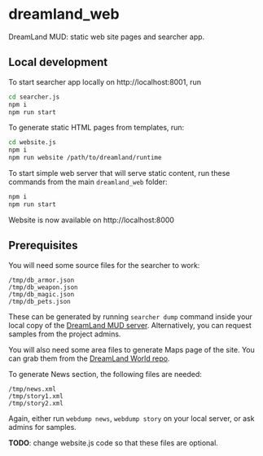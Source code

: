 # dreamland_web
DreamLand MUD: static web site pages and searcher app.

## Local development

To start searcher app locally on http://localhost:8001, run
```bash
cd searcher.js
npm i
npm run start
```
To generate static HTML pages from templates, run:
```bash
cd website.js
npm i
npm run website /path/to/dreamland/runtime
```

To start simple web server that will serve static content, run these commands from the main `dreamland_web` folder:
```bash
npm i
npm run start
```

Website is now available on http://localhost:8000

## Prerequisites

You will need some source files for the searcher to work:
```
/tmp/db_armor.json
/tmp/db_weapon.json
/tmp/db_magic.json
/tmp/db_pets.json
```
These can be generated by running `searcher dump` command inside your local copy of the [DreamLand MUD server](https://github.com/dreamland-mud/dreamland_code/). Alternatively, you can request samples from the project admins.

You will also need some area files to generate Maps page of the site. You can grab them from the [DreamLand World repo](https://github.com/dreamland-mud/dreamland_world).

To generate News section, the following files are needed:
```
/tmp/news.xml
/tmp/story1.xml
/tmp/story2.xml
```
Again, either run `webdump news`, `webdump story` on your local server, or ask admins for samples.

**TODO**: change website.js code so that these files are optional.
